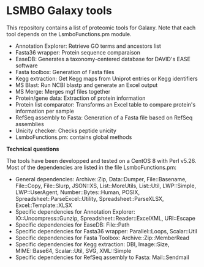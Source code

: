 # LSMBO Galaxy tools

This repository contains a list of proteomic tools for Galaxy.
Note that each tool depends on the LsmboFunctions.pm module.

* Annotation Explorer: Retrieve GO terms and ancestors list
* Fasta36 wrapper: Protein sequence comparaison
* EaseDB: Generates a taxonomy-centered database for DAVID's EASE software
* Fasta toolbox: Generation of Fasta files
* Kegg extraction: Get Kegg maps from Uniprot entries or Kegg identifiers
* MS Blast: Run NCBI blastp and generate an Excel output
* MS Merge: Merges mgf files together
* Protein/gene data: Extraction of protein information
* Protein list comparator: Transforms an Excel table to compare protein's information per sample
* RefSeq assembly to Fasta: Generation of a Fasta file based on RefSeq assemblies
* Unicity checker: Checks peptide unicity
* LsmboFunctions.pm: contains global methods


**Technical questions**

The tools have been developped and tested on a CentOS 8 with Perl v5.26.
Most of the dependencies are listed in the file LsmboFunctions.pm:
* General dependencies: Archive::Zip, Data::Dumper, File::Basename, File::Copy, File::Slurp, JSON::XS, List::MoreUtils, List::Util, LWP::Simple, LWP::UserAgent, Number::Bytes::Human, POSIX, Spreadsheet::ParseExcel::Utility, Spreadsheet::ParseXLSX, Excel::Template::XLSX
* Specific dependencies for Annotation Explorer: IO::Uncompress::Gunzip, Spreadsheet::Reader::ExcelXML, URI::Escape
* Specific dependencies for EaseDB: File::Path
* Specific dependencies for Fasta36 wrapper: Parallel::Loops, Scalar::Util
* Specific dependencies for Fasta Toolbox: Archive::Zip::MemberRead
* Specific dependencies for Kegg extraction: DBI, Image::Size, MIME::Base64, Scalar::Util, SVG, XML::Simple
* Specific dependencies for RefSeq assembly to Fasta: Mail::Sendmail

